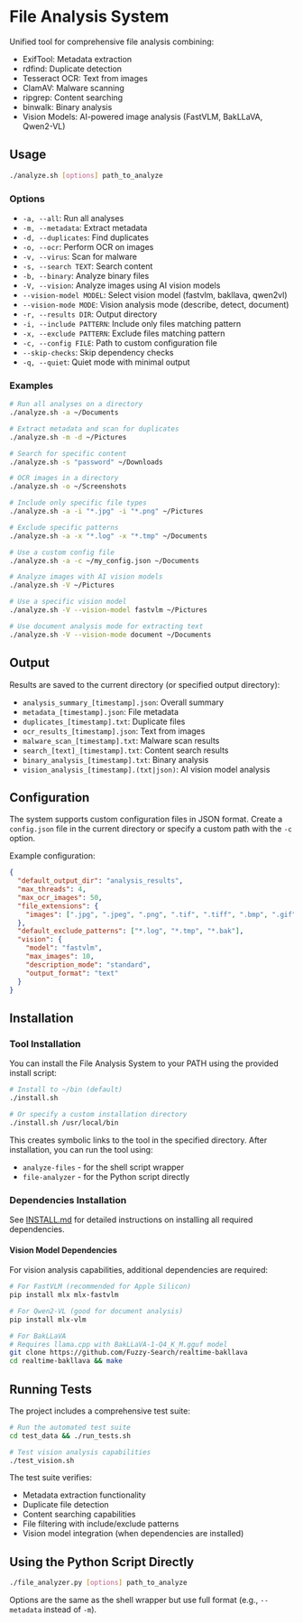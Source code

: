 # File Analysis System

Unified tool for comprehensive file analysis combining:

- ExifTool: Metadata extraction
- rdfind: Duplicate detection
- Tesseract OCR: Text from images
- ClamAV: Malware scanning
- ripgrep: Content searching
- binwalk: Binary analysis
- Vision Models: AI-powered image analysis (FastVLM, BakLLaVA, Qwen2-VL)

## Usage

```bash
./analyze.sh [options] path_to_analyze
```

### Options

- `-a, --all`: Run all analyses
- `-m, --metadata`: Extract metadata
- `-d, --duplicates`: Find duplicates
- `-o, --ocr`: Perform OCR on images
- `-v, --virus`: Scan for malware
- `-s, --search TEXT`: Search content
- `-b, --binary`: Analyze binary files
- `-V, --vision`: Analyze images using AI vision models
- `--vision-model MODEL`: Select vision model (fastvlm, bakllava, qwen2vl)
- `--vision-mode MODE`: Vision analysis mode (describe, detect, document)
- `-r, --results DIR`: Output directory
- `-i, --include PATTERN`: Include only files matching pattern
- `-x, --exclude PATTERN`: Exclude files matching pattern
- `-c, --config FILE`: Path to custom configuration file
- `--skip-checks`: Skip dependency checks
- `-q, --quiet`: Quiet mode with minimal output

### Examples

```bash
# Run all analyses on a directory
./analyze.sh -a ~/Documents

# Extract metadata and scan for duplicates
./analyze.sh -m -d ~/Pictures

# Search for specific content
./analyze.sh -s "password" ~/Downloads

# OCR images in a directory
./analyze.sh -o ~/Screenshots

# Include only specific file types
./analyze.sh -a -i "*.jpg" -i "*.png" ~/Pictures

# Exclude specific patterns
./analyze.sh -a -x "*.log" -x "*.tmp" ~/Documents

# Use a custom config file
./analyze.sh -a -c ~/my_config.json ~/Documents

# Analyze images with AI vision models
./analyze.sh -V ~/Pictures

# Use a specific vision model
./analyze.sh -V --vision-model fastvlm ~/Pictures

# Use document analysis mode for extracting text
./analyze.sh -V --vision-mode document ~/Documents
```

## Output

Results are saved to the current directory (or specified output directory):

- `analysis_summary_[timestamp].json`: Overall summary
- `metadata_[timestamp].json`: File metadata
- `duplicates_[timestamp].txt`: Duplicate files
- `ocr_results_[timestamp].json`: Text from images
- `malware_scan_[timestamp].txt`: Malware scan results
- `search_[text]_[timestamp].txt`: Content search results
- `binary_analysis_[timestamp].txt`: Binary analysis
- `vision_analysis_[timestamp].(txt|json)`: AI vision model analysis

## Configuration

The system supports custom configuration files in JSON format. Create a `config.json` file in the current directory or specify a custom path with the `-c` option.

Example configuration:

```json
{
  "default_output_dir": "analysis_results",
  "max_threads": 4,
  "max_ocr_images": 50,
  "file_extensions": {
    "images": [".jpg", ".jpeg", ".png", ".tif", ".tiff", ".bmp", ".gif"]
  },
  "default_exclude_patterns": ["*.log", "*.tmp", "*.bak"],
  "vision": {
    "model": "fastvlm",
    "max_images": 10,
    "description_mode": "standard",
    "output_format": "text"
  }
}
```

## Installation

### Tool Installation

You can install the File Analysis System to your PATH using the provided install script:

```bash
# Install to ~/bin (default)
./install.sh

# Or specify a custom installation directory
./install.sh /usr/local/bin
```

This creates symbolic links to the tool in the specified directory. After installation, you can run the tool using:

- `analyze-files` - for the shell script wrapper
- `file-analyzer` - for the Python script directly

### Dependencies Installation

See [INSTALL.md](INSTALL.md) for detailed instructions on installing all required dependencies.

#### Vision Model Dependencies

For vision analysis capabilities, additional dependencies are required:

```bash
# For FastVLM (recommended for Apple Silicon)
pip install mlx mlx-fastvlm

# For Qwen2-VL (good for document analysis)
pip install mlx-vlm

# For BakLLaVA
# Requires llama.cpp with BakLLaVA-1-Q4_K_M.gguf model
git clone https://github.com/Fuzzy-Search/realtime-bakllava
cd realtime-bakllava && make
```

## Running Tests

The project includes a comprehensive test suite:

```bash
# Run the automated test suite
cd test_data && ./run_tests.sh

# Test vision analysis capabilities
./test_vision.sh
```

The test suite verifies:
- Metadata extraction functionality
- Duplicate file detection
- Content searching capabilities  
- File filtering with include/exclude patterns
- Vision model integration (when dependencies are installed)

## Using the Python Script Directly

```bash
./file_analyzer.py [options] path_to_analyze
```

Options are the same as the shell wrapper but use full format (e.g., `--metadata` instead of `-m`).
